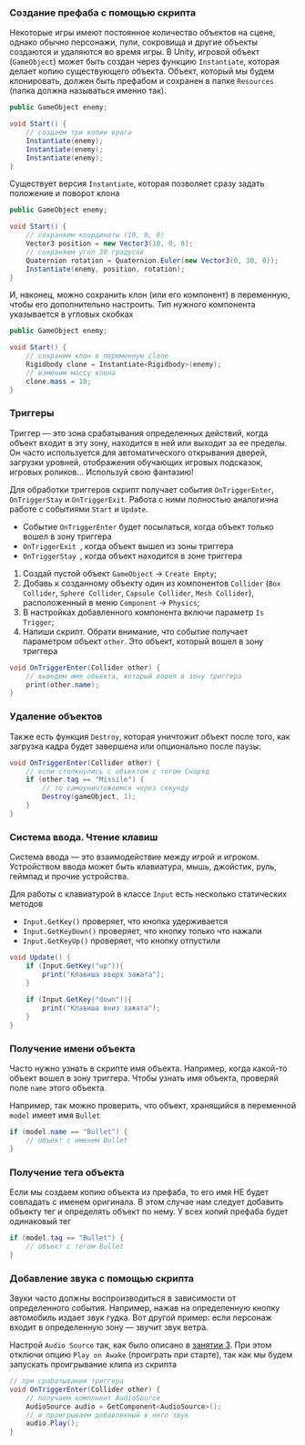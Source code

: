 ### Создание префаба с помощью скрипта

Некоторые игры имеют постоянное количество объектов на сцене, однако обычно персонажи, пули, сокровища и другие объекты создаются и удаляются во время игры. В Unity, игровой объект (`GameObject`) может быть создан через функцию `Instantiate`, которая делает копию существующего объекта. Объект, который мы будем клонировать, должен быть префабом и сохранен в папке `Resources` (папка должна называться именно так).

```csharp
public GameObject enemy;

void Start() {
    // создаем три копии врага
    Instantiate(enemy);
    Instantiate(enemy);
    Instantiate(enemy);
}
```

Существует версия `Instantiate`, которая позволяет сразу задать положение и поворот клона

```csharp
public GameObject enemy;

void Start() {
    // сохраняем координаты (10, 0, 0)
    Vector3 position = new Vector3(10, 0, 0);
    // сохраняем угол 30 градусов
    Quaternion rotation = Quaternion.Euler(new Vector3(0, 30, 0));
    Instantiate(enemy, position, rotation);
}
```

И, наконец, можно сохранить клон (или его компонент) в переменную, чтобы его дополнительно настроить. Тип нужного компонента указывается в угловых скобках

```csharp
public GameObject enemy;

void Start() {
    // сохраним клон в переменную clone
    Rigidbody clone = Instantiate<Rigidbody>(enemy);
    // изменим массу клона
    clone.mass = 10;
}
```

### Триггеры

Триггер — это зона срабатывания определенных действий, когда объект входит в эту зону, находится в ней или выходит за ее пределы. Он часто используется для автоматического открывания дверей, загрузки уровней, отображения обучающих игровых подсказок, игровых роликов… Используй свою фантазию!

Для обработки триггеров скрипт получает события `OnTriggerEnter`, `OnTriggerStay` и `OnTriggerExit`. Работа с ними полностью аналогична работе с событиями `Start` и `Update`.

- Событие `OnTriggerEnter` будет посылаться, когда объект только вошел в зону триггера
- `OnTriggerExit `, когда объект вышел из зоны триггера
- `OnTriggerStay `, когда объект находится в зоне триггера

1. Создай пустой объект `GameObject` → `Create Empty`;
2. Добавь к созданному объекту один из компонентов `Collider` (`Box Collider`, `Sphere Collider`, `Capsule Collider`, `Mesh Collider`), расположенный в меню `Component` → `Physics`;
3. В настройках добавленного компонента включи параметр `Is Trigger`;
4. Напиши скрипт. Обрати внимание, что событие получает параметром объект `other`. Это объект, который вошел в зону триггера

```csharp
void OnTriggerEnter(Collider other) {
	// выведем имя объекта, который вошел в зону триггера
	print(other.name);
}
```

### Удаление объектов

Также есть функция `Destroy`, которая уничтожит объект после того, как загрузка кадра будет завершена или опционально после паузы:

```csharp
void OnTriggerEnter(Collider other) {
    // если столкнулись с объектом с тегом Снаряд
    if (other.tag == "Missile") {
        // то самоуничтожаемся через секунду
        Destroy(gameObject, 1);
    }
}
```

### Система ввода. Чтение клавиш

Система ввода — это взаимодействие между игрой и игроком. Устройством ввода может быть клавиатура, мышь, джойстик, руль, геймпад и прочие устройства.

Для работы с клавиатурой в классе `Input` есть несколько статических методов

- `Input.GetKey()` проверяет, что кнопка удерживается
- `Input.GetKeyDown()` проверяет, что кнопку только что нажали
- `Input.GetKeyUp()` проверяет, что кнопку отпустили

```csharp
void Update() {
    if (Input.GetKey("up")){
        print("Клавиша вверх зажата");
    }
    
    if (Input.GetKey("down")){
        print("Клавиша вниз зажата");
    }
}
```

### Получение имени объекта

Часто нужно узнать в скрипте имя объекта. Например, когда какой-то объект вошел в зону триггера. Чтобы узнать имя объекта, проверяй поле `name` этого объекта. 

Например, так можно проверить, что объект, хранящийся в переменной `model` имеет имя `Bullet`

```csharp
if (model.name == "Bullet") {
	// объект с именем Bullet
}
```

### Получение тега объекта

Если мы создаем копию объекта из префаба, то его имя НЕ будет совпадать с именем оригинала. В этом случае нам следует добавить объекту тег и определять объект по нему. У всех копий префаба будет одинаковый тег

```csharp
if (model.tag == "Bullet") {
	// объект с тегом Bullet
}
```

### Добавление звука с помощью скрипта

Звуки часто должны воспроизводиться в зависимости от определенного события. Например, нажав на определенную кнопку автомобиль издает звук гудка. Вот другой пример: если персонаж входит в определенную зону — звучит звук ветра.

Настрой `Audio Source` так, как было описано в [занятии 3](http://unity3d.unium.ru/lessons/lesson3/index.html#addsound). При  этом отключи опцию `Play on Awake` (проиграть при старте), так как мы будем запускать проигрывание клипа из скрипта

```csharp
// при срабатывании триггера
void OnTriggerEnter(Collider other) {
	// получаем компонент AudioSource
	AudioSource audio = GetComponent<AudioSource>();
	// и проигрываем добавленный в него звук
	audio.Play();
}
```